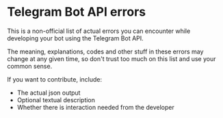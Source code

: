 # Telegram Bot API errors

This is a non-official list of actual errors you can encounter while developing your bot using the Telegram Bot API.

The meaning, explanations, codes and other stuff in these errors may change at any given time, so don't trust too much on this list and use your common sense.

If you want to contribute, include: 

- The actual json output
- Optional textual description
- Whether there is interaction needed from the developer

